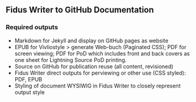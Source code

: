 ## Fidus Writer to GitHub Documentation

### Required outputs

 - Markdown for Jekyll and display on GitHub pages as website
 - EPUB for Vivliostyle > generate Web-buch (Paginated CSS); PDF for screen viewing; PDF for PoD which includes front and back covers as one sheet for Lightning Source PoD printing.
 - Source on GitHub for publication reuse (all content, revisioned)
 - Fidus Writer direct outputs for perviewing or other use (CSS styled): PDF, EPUB
 - Styling of document WYSIWIG in Fidus Writer to closely represent output style
 
 
